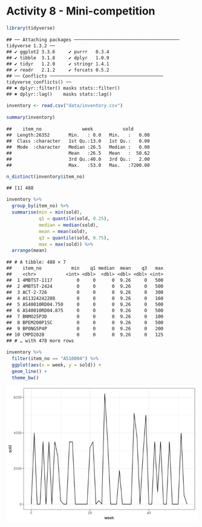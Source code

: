 Activity 8 - Mini-competition
================

``` r
library(tidyverse)
```

    ## ── Attaching packages ─────────────────────────────────────── tidyverse 1.3.2 ──
    ## ✔ ggplot2 3.3.6     ✔ purrr   0.3.4
    ## ✔ tibble  3.1.8     ✔ dplyr   1.0.9
    ## ✔ tidyr   1.2.0     ✔ stringr 1.4.1
    ## ✔ readr   2.1.2     ✔ forcats 0.5.2
    ## ── Conflicts ────────────────────────────────────────── tidyverse_conflicts() ──
    ## ✖ dplyr::filter() masks stats::filter()
    ## ✖ dplyr::lag()    masks stats::lag()

``` r
inventory <- read.csv("data/inventory.csv")
```

``` r
summary(inventory)
```

    ##    item_no               week           sold        
    ##  Length:26352       Min.   : 0.0   Min.   :   0.00  
    ##  Class :character   1st Qu.:13.0   1st Qu.:   0.00  
    ##  Mode  :character   Median :26.5   Median :   0.00  
    ##                     Mean   :26.5   Mean   :  50.62  
    ##                     3rd Qu.:40.0   3rd Qu.:   2.00  
    ##                     Max.   :53.0   Max.   :7200.00

``` r
n_distinct(inventory$item_no)
```

    ## [1] 488

``` r
inventory %>% 
  group_by(item_no) %>% 
  summarise(min = min(sold),
            q1 = quantile(sold, 0.25),
            median = median(sold),
            mean = mean(sold),
            q3 = quantile(sold, 0.75),
            max = max(sold)) %>% 
  arrange(mean)
```

    ## # A tibble: 488 × 7
    ##    item_no           min    q1 median  mean    q3   max
    ##    <chr>           <int> <dbl>  <dbl> <dbl> <dbl> <int>
    ##  1 4MBTST-1117         0     0      0  9.26     0   500
    ##  2 4MBTST-2424         0     0      0  9.26     0   500
    ##  3 ACT-2-726           0     0      0  9.26     0   300
    ##  4 AS1324242208        0     0      0  9.26     0   160
    ##  5 AS40010RD04.750     0     0      0  9.26     0   500
    ##  6 AS40010RD04.875     0     0      0  9.26     0   500
    ##  7 BNMO25P3D           0     0      0  9.26     0   100
    ##  8 BPEM200P1SC         0     0      0  9.26     0   500
    ##  9 BPONG5P4P           0     0      0  9.26     0   200
    ## 10 CMPD2020            0     0      0  9.26     0   125
    ## # … with 478 more rows

``` r
inventory %>% 
  filter(item_no == "A510004") %>% 
  ggplot(aes(x = week, y = sold)) +
  geom_line() +
  theme_bw()
```

![](mini-competition_files/figure-gfm/plot%20data-1.png)<!-- -->
